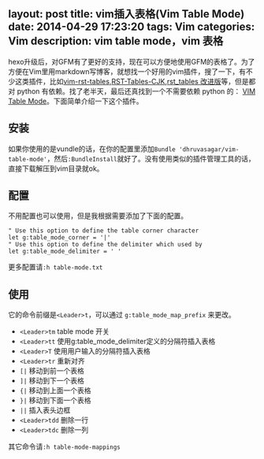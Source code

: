 layout: post
title: vim插入表格(Vim Table Mode)
date: 2014-04-29 17:23:20
tags: Vim
categories: Vim
description: vim table mode，vim 表格
---
hexo升级后，对GFM有了更好的支持，现在可以方便地使用GFM的表格了。为了方便在Vim里用markdown写博客，就想找一个好用的vim插件，搜了一下，有不少这类插件，比如[vim-rst-tables],[RST-Tables-CJK],[rst_tables 改进版]等，但是都对 python 有依赖。找了老半天，最后还真找到一个不需要依赖 python 的： [VIM Table Mode]。下面简单介绍一下这个插件。

<!-- more -->

## 安装

如果你使用的是vundle的话，在你的配置里添加`Bundle 'dhruvasagar/vim-table-mode'`，然后`:BundleInstall`就好了。没有使用类似的插件管理工具的话，直接下载解压到vim目录就ok。

## 配置

不用配置也可以使用，但是我根据需要添加了下面的配置。

```vim
" Use this option to define the table corner character
let g:table_mode_corner = '|'
" Use this option to define the delimiter which used by
let g:table_mode_delimiter = ' '
```

更多配置请`:h table-mode.txt`

## 使用

它的命令前缀是`<Leader>t`，可以通过 `g:table_mode_map_prefix` 来更改。

- `<Leader>tm`   table mode 开关                               
- `<Leader>tt`   使用g:table_mode_delimiter定义的分隔符插入表格
- `<Leader>T`    使用用户输入的分隔符插入表格                  
- `<Leader>tr`   重新对齐                                      
- `[|`           移动到前一个表格                              
- `]|`           移动到下一个表格                              
- `{|`           移动到上面一个表格                            
- `}|`           移动到下面一个表格                            
- `||`           插入表头边框                                  
- `<Leader>tdd`  删除一行                                      
- `<Leader>tdc`  删除一列                                      

其它命令请`:h table-mode-mappings`

[hexo]: http://hexo.io
[vim-rst-tables]: https://github.com/nvie/vim-rst-tables
[RST-Tables-CJK]: https://github.com/vim-scripts/RST-Tables-CJK
[rst_tables 改进版]: http://lilydjwg.is-programmer.com/2013/8/5/rst_tables-improved.40237.html
[VIM Table Mode]: https://github.com/dhruvasagar/vim-table-mode
